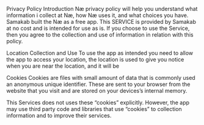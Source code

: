 Privacy Policy
Introduction
Næ privacy policy will help you understand what information i collect at Næ, how Næ uses it, and what choices you have. Samakab built the Næ as a free app. This SERVICE is provided by Samakab at no cost and is intended for use as is. If you choose to use the Service, then you agree to the collection and use of information in relation with this policy. 

Location Collection and Use
To use the app as intended you need to allow the app to access your location, the location is used to give you notice when you are near the location, and it will be 

Cookies
Cookies are files with small amount of data that is commonly used an anonymous unique identifier. These are sent to your browser from the website that you visit and are stored on your devices’s internal memory.

This Services does not uses these “cookies” explicitly. However, the app may use third party code and libraries that use “cookies” to collection information and to improve their services.



